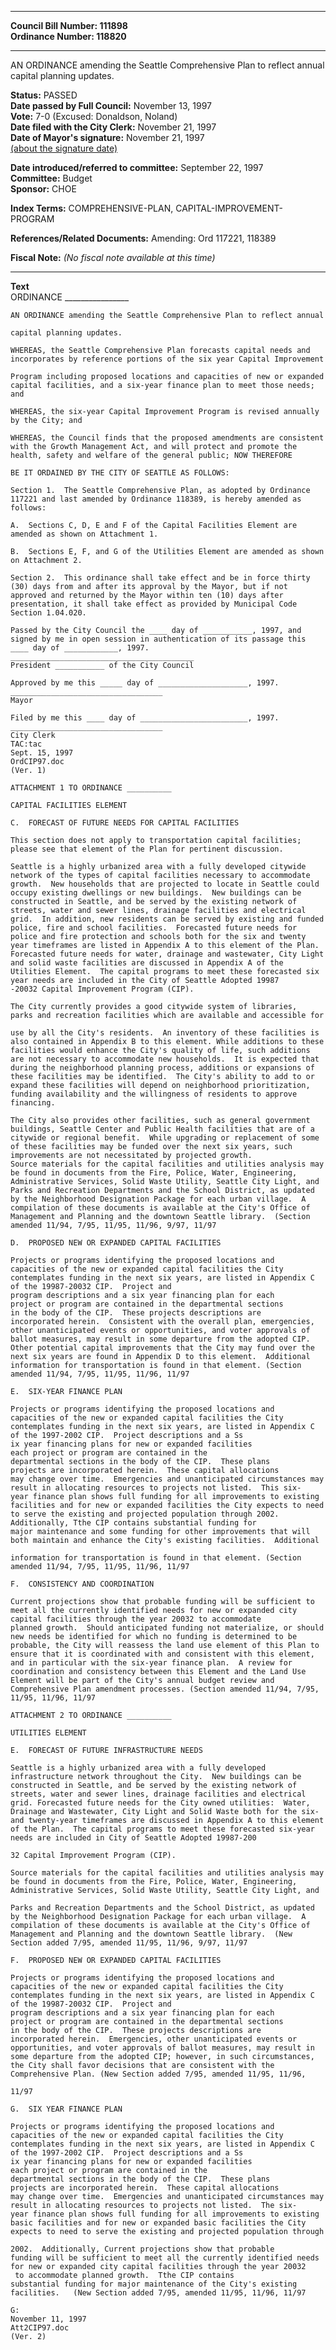 * * * * *  
  
**Council Bill Number: [](#h0)[](#h2)111898**   
**Ordinance Number: 118820**  
  
* * * * *  
  
AN ORDINANCE amending the Seattle Comprehensive Plan to reflect annual capital planning updates.  
  
**Status:** PASSED   
**Date passed by Full Council:** November 13, 1997   
**Vote:** 7-0 (Excused: Donaldson, Noland)   
**Date filed with the City Clerk:** November 21, 1997   
**Date of Mayor's signature:** November 21, 1997   
[(about the signature date)](/~public/approvaldate.htm)   
  
  
**Date introduced/referred to committee:** September 22, 1997   
**Committee:** Budget   
**Sponsor:** CHOE   
  
**Index Terms:** COMPREHENSIVE-PLAN, CAPITAL-IMPROVEMENT-PROGRAM  
  
**References/Related Documents:** Amending: Ord 117221, 118389  
  
**Fiscal Note:** *(No fiscal note available at this time)*  
  
* * * * *  
  
**Text**  
    ORDINANCE ________________  
  
    AN ORDINANCE amending the Seattle Comprehensive Plan to reflect annual  
  
    capital planning updates.  
  
    WHEREAS, the Seattle Comprehensive Plan forecasts capital needs and  
    incorporates by reference portions of the six year Capital Improvement  
  
    Program including proposed locations and capacities of new or expanded  
    capital facilities, and a six-year finance plan to meet those needs;  
    and  
  
    WHEREAS, the six-year Capital Improvement Program is revised annually  
    by the City; and  
  
    WHEREAS, the Council finds that the proposed amendments are consistent  
    with the Growth Management Act, and will protect and promote the  
    health, safety and welfare of the general public; NOW THEREFORE  
  
    BE IT ORDAINED BY THE CITY OF SEATTLE AS FOLLOWS:  
  
    Section 1.  The Seattle Comprehensive Plan, as adopted by Ordinance  
    117221 and last amended by Ordinance 118389, is hereby amended as  
    follows:  
  
    A.  Sections C, D, E and F of the Capital Facilities Element are  
    amended as shown on Attachment 1.  
  
    B.  Sections E, F, and G of the Utilities Element are amended as shown  
    on Attachment 2.  
  
    Section 2.  This ordinance shall take effect and be in force thirty  
    (30) days from and after its approval by the Mayor, but if not  
    approved and returned by the Mayor within ten (10) days after  
    presentation, it shall take effect as provided by Municipal Code  
    Section 1.04.020.  
  
    Passed by the City Council the ____ day of ___________, 1997, and  
    signed by me in open session in authentication of its passage this  
    ____ day of ____________, 1997.  
    _________________________________________  
    President ___________ of the City Council  
  
    Approved by me this _____ day of ____________________, 1997.  
    __________________________________  
    Mayor  
  
    Filed by me this ____ day of ________________________, 1997.  
    __________________________________  
    City Clerk  
    TAC:tac  
    Sept. 15, 1997  
    OrdCIP97.doc  
    (Ver. 1)  
  
    ATTACHMENT 1 TO ORDINANCE __________  
  
    CAPITAL FACILITIES ELEMENT  
  
    C.  FORECAST OF FUTURE NEEDS FOR CAPITAL FACILITIES  
  
    This section does not apply to transportation capital facilities;  
    please see that element of the Plan for pertinent discussion.  
  
    Seattle is a highly urbanized area with a fully developed citywide  
    network of the types of capital facilities necessary to accommodate  
    growth.  New households that are projected to locate in Seattle could  
    occupy existing dwellings or new buildings.  New buildings can be  
    constructed in Seattle, and be served by the existing network of  
    streets, water and sewer lines, drainage facilities and electrical  
    grid.  In addition, new residents can be served by existing and funded  
    police, fire and school facilities.  Forecasted future needs for  
    police and fire protection and schools both for the six and twenty  
    year timeframes are listed in Appendix A to this element of the Plan.  
    Forecasted future needs for water, drainage and wastewater, City Light  
    and solid waste facilities are discussed in Appendix A of the  
    Utilities Element.  The capital programs to meet these forecasted six  
    year needs are included in the City of Seattle Adopted 19987  
    -20032 Capital Improvement Program (CIP).  
  
    The City currently provides a good citywide system of libraries,  
    parks and recreation facilities which are available and accessible for  
  
    use by all the City's residents.  An inventory of these facilities is  
    also contained in Appendix B to this element. While additions to these  
    facilities would enhance the City's quality of life, such additions  
    are not necessary to accommodate new households.  It is expected that  
    during the neighborhood planning process, additions or expansions of  
    these facilities may be identified.  The City's ability to add to or  
    expand these facilities will depend on neighborhood prioritization,  
    funding availability and the willingness of residents to approve  
    financing.  
  
    The City also provides other facilities, such as general government  
    buildings, Seattle Center and Public Health facilities that are of a  
    citywide or regional benefit.  While upgrading or replacement of some  
    of these facilities may be funded over the next six years, such  
    improvements are not necessitated by projected growth.  
    Source materials for the capital facilities and utilities analysis may  
    be found in documents from the Fire, Police, Water, Engineering,  
    Administrative Services, Solid Waste Utility, Seattle City Light, and  
    Parks and Recreation Departments and the School District, as updated  
    by the Neighborhood Designation Package for each urban village.  A  
    compilation of these documents is available at the City's Office of  
    Management and Planning and the downtown Seattle library.  (Section  
    amended 11/94, 7/95, 11/95, 11/96, 9/97, 11/97  
  
    D.  PROPOSED NEW OR EXPANDED CAPITAL FACILITIES  
  
    Projects or programs identifying the proposed locations and  
    capacities of the new or expanded capital facilities the City  
    contemplates funding in the next six years, are listed in Appendix C  
    of the 19987-20032 CIP.  Project and  
    program descriptions and a six year financing plan for each  
    project or program are contained in the departmental sections  
    in the body of the CIP.  These projects descriptions are  
    incorporated herein.  Consistent with the overall plan, emergencies,  
    other unanticipated events or opportunities, and voter approvals of  
    ballot measures, may result in some departure from the adopted CIP.  
    Other potential capital improvements that the City may fund over the  
    next six years are found in Appendix D to this element.  Additional  
    information for transportation is found in that element. (Section  
    amended 11/94, 7/95, 11/95, 11/96, 11/97  
  
    E.  SIX-YEAR FINANCE PLAN  
  
    Projects or programs identifying the proposed locations and  
    capacities of the new or expanded capital facilities the City  
    contemplates funding in the next six years, are listed in Appendix C  
    of the 1997-2002 CIP.  Project descriptions and a Ss  
    ix year financing plans for new or expanded facilities  
    each project or program are contained in the  
    departmental sections in the body of the CIP.  These plans   
    projects are incorporated herein.  These capital allocations  
    may change over time.  Emergencies and unanticipated circumstances may  
    result in allocating resources to projects not listed.  This six-  
    year finance plan shows full funding for all improvements to existing  
    facilities and for new or expanded facilities the City expects to need  
    to serve the existing and projected population through 2002.  
    Additionally, Tthe CIP contains substantial funding for  
    major maintenance and some funding for other improvements that will  
    both maintain and enhance the City's existing facilities.  Additional  
  
    information for transportation is found in that element. (Section  
    amended 11/94, 7/95, 11/95, 11/96, 11/97  
  
    F.  CONSISTENCY AND COORDINATION  
  
    Current projections show that probable funding will be sufficient to  
    meet all the currently identified needs for new or expanded city  
    capital facilities through the year 20032 to accommodate  
    planned growth.  Should anticipated funding not materialize, or should  
    new needs be identified for which no funding is determined to be  
    probable, the City will reassess the land use element of this Plan to  
    ensure that it is coordinated with and consistent with this element,  
    and in particular with the six-year finance plan.  A review for  
    coordination and consistency between this Element and the Land Use  
    Element will be part of the City's annual budget review and  
    Comprehensive Plan amendment processes. (Section amended 11/94, 7/95,  
    11/95, 11/96, 11/97  
  
    ATTACHMENT 2 TO ORDINANCE __________  
  
    UTILITIES ELEMENT  
  
    E.  FORECAST OF FUTURE INFRASTRUCTURE NEEDS  
  
    Seattle is a highly urbanized area with a fully developed  
    infrastructure network throughout the City.  New buildings can be  
    constructed in Seattle, and be served by the existing network of  
    streets, water and sewer lines, drainage facilities and electrical  
    grid. Forecasted future needs for the City owned utilities:  Water,  
    Drainage and Wastewater, City Light and Solid Waste both for the six-  
    and twenty-year timeframes are discussed in Appendix A to this element  
    of the Plan.  The capital programs to meet these forecasted six-year  
    needs are included in City of Seattle Adopted 19987-200  
  
    32 Capital Improvement Program (CIP).  
  
    Source materials for the capital facilities and utilities analysis may  
    be found in documents from the Fire, Police, Water, Engineering,  
    Administrative Services, Solid Waste Utility, Seattle City Light, and  
  
    Parks and Recreation Departments and the School District, as updated  
    by the Neighborhood Designation Package for each urban village.  A  
    compilation of these documents is available at the City's Office of  
    Management and Planning and the downtown Seattle library.  (New  
    Section added 7/95, amended 11/95, 11/96, 9/97, 11/97  
  
    F.  PROPOSED NEW OR EXPANDED CAPITAL FACILITIES  
  
    Projects or programs identifying the proposed locations and  
    capacities of the new or expanded capital facilities the City  
    contemplates funding in the next six years, are listed in Appendix C  
    of the 19987-20032 CIP.  Project and  
    program descriptions and a six year financing plan for each  
    project or program are contained in the departmental sections  
    in the body of the CIP.  These projects descriptions are  
    incorporated herein.  Emergencies, other unanticipated events or  
    opportunities, and voter approvals of ballot measures, may result in  
    some departure from the adopted CIP; however, in such circumstances,  
    the City shall favor decisions that are consistent with the  
    Comprehensive Plan. (New Section added 7/95, amended 11/95, 11/96,  
  
    11/97  
  
    G.  SIX YEAR FINANCE PLAN  
  
    Projects or programs identifying the proposed locations and  
    capacities of the new or expanded capital facilities the City  
    contemplates funding in the next six years, are listed in Appendix C  
    of the 1997-2002 CIP.  Project descriptions and a Ss  
    ix year financing plans for new or expanded facilities  
    each project or program are contained in the  
    departmental sections in the body of the CIP.  These plans   
    projects are incorporated herein.  These capital allocations  
    may change over time.  Emergencies and unanticipated circumstances may  
    result in allocating resources to projects not listed.  The six-  
    year finance plan shows full funding for all improvements to existing  
    basic facilities and for new or expanded basic facilities the City  
    expects to need to serve the existing and projected population through  
  
    2002.  Additionally, Current projections show that probable  
    funding will be sufficient to meet all the currently identified needs  
    for new or expanded city capital facilities through the year 20032  
     to accommodate planned growth.  Tthe CIP contains  
    substantial funding for major maintenance of the City's existing  
    facilities.   (New Section added 7/95, amended 11/95, 11/96, 11/97  
  
    G:  
    November 11, 1997  
    Att2CIP97.doc  
    (Ver. 2)  
